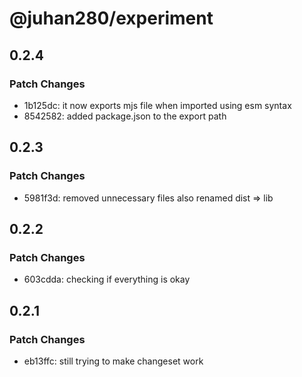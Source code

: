 # @juhan280/experiment

## 0.2.4

### Patch Changes

- 1b125dc: it now exports mjs file when imported using esm syntax
- 8542582: added package.json to the export path

## 0.2.3

### Patch Changes

- 5981f3d: removed unnecessary files
  also renamed dist => lib

## 0.2.2

### Patch Changes

- 603cdda: checking if everything is okay

## 0.2.1

### Patch Changes

- eb13ffc: still trying to make changeset work
